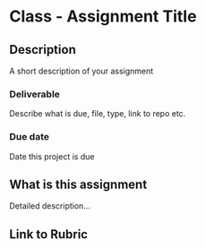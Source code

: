 # Class - Assignment Title 

## Description 

A short description of your assignment

### Deliverable

Describe what is due, file, type, link to repo etc. 

### Due date

Date this project is due

## What is this assignment 

Detailed description... 

## Link to Rubric



